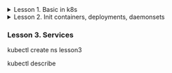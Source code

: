 <details>
  <summary>Lesson 1. Basic in k8s</summary>

- Pods

```shell
kubectl apply -f 01-pods/01_pod_nginx.yaml
```

```shell
kubectl get pods
```

```shell
kubectl get pods -o wide
```

```shell
kubectl delete -f 01-pods/01_pod_nginx.yaml
kubectl apply -f 01-pods/01_pod_nginx.yaml
sleep 5
kubectl get pods -o wide
```
```shell
kubectl run my-curl-pod --image=curlimages/curl -it --rm -- sh 
```
- Labels

```shell
kubectl get pods --show-labels
```

```shell
kubectl label pods pod-nginx rock=metallica
```

```shell
kubectl get pods --show-labels
```

```shell
kubectl label pods pod-nginx rock=ac/dc
```

```shell
kubectl label pods pod-nginx rock=pink floyd
```

```shell
kubectl label pods pod-nginx rock=slayer
```

```shell
kubectl label pods pod-nginx alternative=korn
```

```shell
kubectl get pods --show-labels
```

```shell
kubectl get pods -l alternative=korn
```

- services and endpoints

```shell
kubectl apply -f 01-pods/02_pod_svc_nginx.yaml
```

```shell
kubectl get pods --show-labels
```

```shell
kubectl run my-curl-pod --image=curlimages/curl -it --rm -- sh 
curl svc-nginx2
```

```shell
kubectl get svc -o wide
```

```shell
kubectl get ep
```

```shell
kubectl describe svc svc-nginx2
```

```shell
kubectl apply -f 01-pods/03_pod_multitool.yaml 
```

```shell
kubectl exec pod-multitool -it -- bash
```

```shell
kubectl port-forward
```

</details>

<details>
  <summary>Lesson 2. Init containers, deployments, daemonsets</summary>

```shell
kubectl create ns lesson2
```

```shell
kubectl -n lesson2 get pod -w
```

```shell
  kubectl -n lesson2 logs pod-init -f
  ```

```shell
kubectl -n lesson2 logs pod-init -c delay
```

```shell
kubectl -n lesson2 describe pod init-pod
```

```shell
kubectl apply -f 01-pods/11_pod_init.yaml
```

```shell
kubectl apply -f 01-pods/12_pod_startup.yaml
```

```shell
kubectl apply -f 01-pods/13_pod_liveness.yaml
```

```shell
kubectl apply -f 01-pods/14_pod_readyness.yaml
```

```shell
kubectl apply -f 02-deployments/11_dpl_svc_nginx.yaml
```

```shell
kubectl -n lesson2 get replicaset
```

```shell
kubectl -n lesson2 delete pod dpl-nginx-65848665bd-97v6r
```

```shell
kubectl apply -f 03-daemonsets/11_dms.yaml
```

```shell
kubectl get pods -n lesson2 -o wide
```

</details>

### Lesson 3. Services

kubectl create ns lesson3

kubectl describe 

